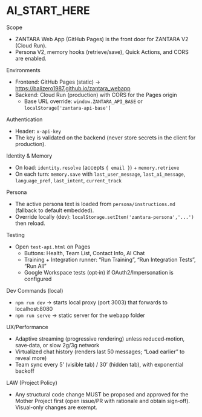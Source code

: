 # AI_START_HERE

Scope
- ZANTARA Web App (GitHub Pages) is the front door for ZANTARA V2 (Cloud Run).
- Persona V2, memory hooks (retrieve/save), Quick Actions, and CORS are enabled.

Environments
- Frontend: GitHub Pages (static) → https://balizero1987.github.io/zantara_webapp
- Backend: Cloud Run (production) with CORS for the Pages origin
  - Base URL override: `window.ZANTARA_API_BASE` or `localStorage['zantara-api-base']`

Authentication
- Header: `x-api-key`
- The key is validated on the backend (never store secrets in the client for production).

Identity & Memory
- On load: `identity.resolve` (accepts `{ email }`) + `memory.retrieve`
- On each turn: `memory.save` with `last_user_message`, `last_ai_message`, `language_pref`, `last_intent`, `current_track`

Persona
- The active persona text is loaded from `persona/instructions.md` (fallback to default embedded).
- Override locally (dev): `localStorage.setItem('zantara-persona','...')` then reload.

Testing
- Open `test-api.html` on Pages
  - Buttons: Health, Team List, Contact Info, AI Chat
  - Training + Integration runner: “Run Training”, “Run Integration Tests”, “Run All”
  - Google Workspace tests (opt‑in) if OAuth2/Impersonation is configured

Dev Commands (local)
- `npm run dev` → starts local proxy (port 3003) that forwards to localhost:8080
- `npm run serve` → static server for the webapp folder

UX/Performance
- Adaptive streaming (progressive rendering) unless reduced‑motion, save‑data, or slow 2g/3g network
- Virtualized chat history (renders last 50 messages; “Load earlier” to reveal more)
- Team sync every 5’ (visible tab) / 30’ (hidden tab), with exponential backoff

LAW (Project Policy)
- Any structural code change MUST be proposed and approved for the Mother Project first (open issue/PR with rationale and obtain sign‑off). Visual-only changes are exempt.
